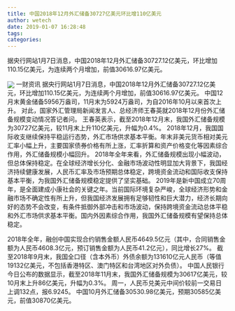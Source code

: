 ```yaml
---
title: 中国2018年12月外汇储备30727亿美元环比增110亿美元
author: wetech
date: 2019-01-07 16:28:48
tags: 
categories: 
---
```

据央行网站1月7日消息，中国2018年12月外汇储备30727.12亿美元，环比增加110.15亿美元，为连续两个月增加，前值30616.97亿美元。
<!-- more -->
<img align="center" border="0" src="https://imgcdn.yicai.com/uppics/images/2019/01/75d564730af45d0b434be4e03f9755e1.jpg" />
一财资讯
据央行网站1月7日消息，中国2018年12月外汇储备30727.12亿美元，环比增加110.15亿美元，为连续两个月增加，前值30616.97亿美元。
中国12月末黄金储备5956万盎司，11月末为5924万盎司，为自2016年10月以来首次上升。
对此，国家外汇管理局新闻发言人、总经济师王春英就2018年12月份外汇储备规模变动情况答记者问。
王春英表示，截至2018年12月末，我国外汇储备规模为30727亿美元，较11月末上升110亿美元，升幅为0.4%。
2018年12月，我国国际收支继续保持平稳运行态势，外汇市场供求基本平衡。年末非美元货币相对美元汇率小幅上升，主要国家债券价格有所上涨，汇率折算和资产价格变化等因素综合作用，外汇储备规模小幅回升。
2018年全年来看，外汇储备规模出现小幅波动，但总体保持稳定。在全球经济增长分化、金融市场波动性明显加大背景下，我国经济持续健康发展，人民币汇率及市场预期总体稳定，跨境资金流动和国际收支保持基本平衡，为我国外汇储备规模稳定提供了坚实基础。
2019年是新中国成立70周年，是全面建成小康社会的关键之年。当前国际环境复杂严峻，全球经济形势和金融市场不确定性有所上升，但我国经济发展拥有足够韧性和巨大潜力，经济长期向好的态势不会改变，有条件抵御外部冲击和市场波动，保持跨境资金流动总体平稳和外汇市场供求基本平衡。国内外因素综合作用，我国外汇储备规模有望保持总体稳定。
 
 
2018年全年，融创中国实现合约销售金额人民币4649.5亿元（其中，合同销售金额为人民币4608.3亿元，预订销售金额为人民币41.2亿元），同比增长27%。
截至2018年9月末，我国全口径（含本外币）外债余额为131610亿元人民币（等值19132亿美元，不包括香港特区、澳门特区和台湾地区对外负债）。
中国人民银行今日公布的数据显示，截至2018年11月末，我国外汇储备规模为30617亿美元，较10月末上升86亿美元，升幅为0.3%。
周一，人民币兑美元中间价较前一交易日上调132点，报6.9245。
中国10月外汇储备30530.98亿美元，预期30585亿美元，前值30870亿美元。
